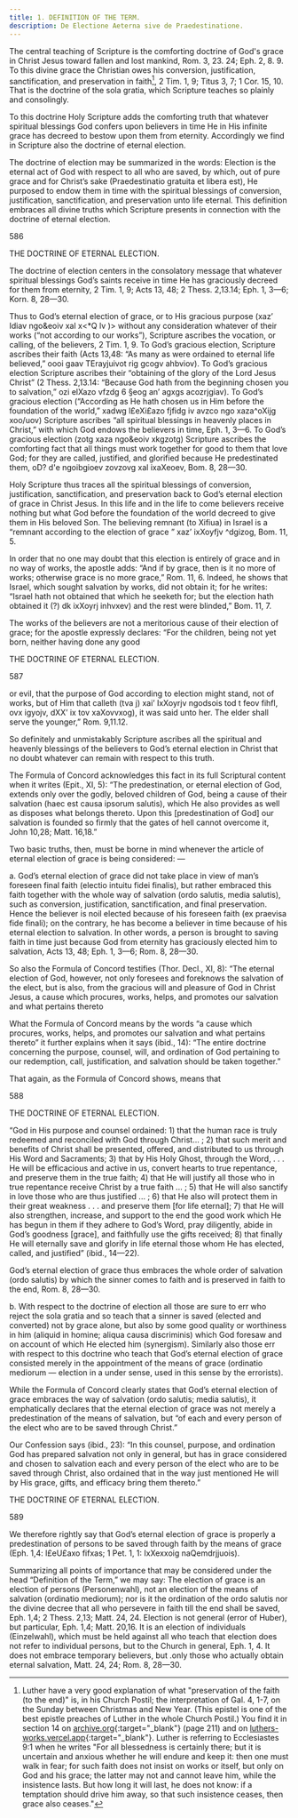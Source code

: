 ```yaml
---
title: 1. DEFINITION OF THE TERM.
description: De Electione Aeterna sive de Praedestinatione.
---
```


The central teaching of Scripture is the comforting doctrine of God's grace in Christ Jesus toward fallen and lost mankind, Rom. 3, 23. 24; Eph. 2, 8. 9. To this divine grace the Christian owes his conversion, justification, sanctification, and preservation in faith[^1], 2 Tim. 1, 9; Titus 3, 7; 1 Cor. 15, 10. That is the doctrine of the sola gratia, which Scripture teaches so plainly and consolingly.

To this doctrine Holy Scripture adds the comforting truth that whatever spiritual blessings God confers upon believers in time He in His infinite grace has decreed to bestow upon them from eternity. Accordingly we find in Scripture also the doctrine of eternal election. 

The doctrine of election may be summarized in the words: Election is the eternal act of God with respect to all who are saved, by which, out of pure grace and for Christ’s sake (Praedestinatio gratuita et libera est), He purposed to endow them in time with the spiritual blessings of conversion, justification, sanctification, and preservation unto life eternal. This definition embraces all divine truths which Scripture presents in connection with the doctrine of eternal election. 



586 


THE DOCTRINE OF ETERNAL ELECTION. 


The doctrine of election centers in the consolatory message that whatever spiritual blessings God’s saints receive in time He has graciously decreed for them from eternity, 2 Tim. 1, 9; Acts 13, 48; 2 Thess. 2,13.14; Eph. 1, 3—6; Korn. 8, 28—30. 

Thus to God’s eternal election of grace, or to His gracious purpose (xaz’ Idiav ngo&eoiv xal x<*Q lv )> without any consideration whatever of their works (“not according to our works”), Scripture ascribes the vocation, or calling, of the believers, 2 Tim. 1, 9. To God’s gracious election, Scripture ascribes their faith (Acts 13,48: “As many as were ordained to eternal life believed,” oooi gaav TErayjuivot rig gcogv ahbviov). To God’s gracious election Scripture ascribes their “obtaining of the glory of the Lord Jesus Christ” (2 Thess. 2,13.14: “Because God hath from the beginning chosen you to salvation,” ozi elXazo vfzdg 6 §eog an’ agxgs acozrjgiav). To God’s gracious election (“According as He hath chosen us in Him before the foundation of the world,” xadwg l£eXi£azo fjfidg iv avzco ngo xaza^oXijg xoo/uov) Scripture ascribes “all spiritual blessings in heavenly places in Christ,” with which God endows the believers in time, Eph. 1, 3—6. To God’s gracious election (zotg xaza ngo&eoiv xkgzotg) Scripture ascribes the comforting fact that all things must work together for good to them that love God; for they are called, justified, and glorified because He predestinated them, oD? d'e ngoibgioev zovzovg xal ixaXeoev, Bom. 8, 28—30. 

Holy Scripture thus traces all the spiritual blessings of conversion, justification, sanctification, and preservation back to God’s eternal election of grace in Christ Jesus. In this life and in the life to come believers receive nothing but what God before the foundation of the world decreed to give them in His beloved Son. The believing remnant (to Xifiua) in Israel is a “remnant according to the election of grace ” xaz’ ixXoyfjv ^dgizog, Bom. 11, 5. 

In order that no one may doubt that this election is entirely of grace and in no way of works, the apostle adds: “And if by grace, then is it no more of works; otherwise grace is no more grace,” Rom. 11, 6. Indeed, he shows that Israel, which sought salvation by works, did not obtain it; for he writes: “Israel hath not obtained that which he seeketh for; but the election hath obtained it (?) dk ixXoyrj inhvxev) and the rest were blinded,” Bom. 11, 7. 

The works of the believers are not a meritorious cause of their election of grace; for the apostle expressly declares: “For the children, being not yet born, neither having done any good 



THE DOCTRINE OF ETERNAL ELECTION. 


587 


or evil, that the purpose of God according to election might stand, not of works, but of Him that calleth (tva j) xai’ IxXoyrjv ngodsois tod t feov fihfl, ovx igyojv, dXX’ ix tov xaXovvxog), it was said unto her. The elder shall serve the younger,” Rom. 9,11.12. 

So definitely and unmistakably Scripture ascribes all the spiritual and heavenly blessings of the believers to God’s eternal election in Christ that no doubt whatever can remain with respect to this truth. 

The Formula of Concord acknowledges this fact in its full Scriptural content when it writes (Epit., XI, 5): “The predestination, or eternal election of God, extends only over the godly, beloved children of God, being a cause of their salvation (haec est causa ipsorum salutis), which He also provides as well as disposes what belongs thereto. Upon this [predestination of God] our salvation is founded so firmly that the gates of hell cannot overcome it, John 10,28; Matt. 16,18.” 

Two basic truths, then, must be borne in mind whenever the article of eternal election of grace is being considered: — 

a. God’s eternal election of grace did not take place in view of man’s foreseen final faith (electio intuitu fidei finalis), but rather embraced this faith together with the whole way of salvation (ordo salutis, media salutis), such as conversion, justification, sanctification, and final preservation. Hence the believer is noil elected because of his foreseen faith (ex praevisa fide finali); on the contrary, he has become a believer in time because of his eternal election to salvation. In other words, a person is brought to saving faith in time just because God from eternity has graciously elected him to salvation, Acts 13, 48; Eph. 1, 3—6; Rom. 8, 28—30. 

So also the Formula of Concord testifies (Thor. Decl., XI, 8): “The eternal election of God, however, not only foresees and foreknows the salvation of the elect, but is also, from the gracious will and pleasure of God in Christ Jesus, a cause which procures, works, helps, and promotes our salvation and what pertains thereto 

What the Formula of Concord means by the words “a cause which procures, works, helps, and promotes our salvation and what pertains thereto” it further explains when it says (ibid., 14): “The entire doctrine concerning the purpose, counsel, will, and ordination of God pertaining to our redemption, call, justification, and salvation should be taken together.” 

That again, as the Formula of Concord shows, means that 



588 


THE DOCTRINE OF ETERNAL ELECTION. 


“God in His purpose and counsel ordained: 1) that the human race is truly redeemed and reconciled with God through Christ... ; 2) that such merit and benefits of Christ shall be presented, offered, and distributed to us through His Word and Sacraments; 3) that by His Holy Ghost, through the Word, . . . He will be efficacious and active in us, convert hearts to true repentance, and preserve them in the true faith; 4) that He will justify all those who in true repentance receive Christ by a true faith ... ; 5) that He will also sanctify in love those who are thus justified ... ; 6) that He also will protect them in their great weakness . . . and preserve them [for life eternal]; 7) that He will also strengthen, increase, and support to the end the good work which He has begun in them if they adhere to God’s Word, pray diligently, abide in God’s goodness [grace], and faithfully use the gifts received; 8) that finally He will eternally save and glorify in life eternal those whom He has elected, called, and justified” (ibid., 14—22). 

God’s eternal election of grace thus embraces the whole order of salvation (ordo salutis) by which the sinner comes to faith and is preserved in faith to the end, Rom. 8, 28—30. 

b. With respect to the doctrine of election all those are sure to err who reject the sola gratia and so teach that a sinner is saved (elected and converted) not by grace alone, but also by some good quality or worthiness in him (aliquid in homine; aliqua causa discriminis) which God foresaw and on account of which He elected him (synergism). Similarly also those err with respect to this doctrine who teach that God’s eternal election of grace consisted merely in the appointment of the means of grace (ordinatio mediorum — election in a under sense, used in this sense by the errorists). 

While the Formula of Concord clearly states that God’s eternal election of grace embraces the way of salvation (ordo salutis; media salutis), it emphatically declares that the eternal election of grace was not merely a predestination of the means of salvation, but “of each and every person of the elect who are to be saved through Christ.” 

Our Confession says (ibid., 23): “In this counsel, purpose, and ordination God has prepared salvation not only in general, but has in grace considered and chosen to salvation each and every person of the elect who are to be saved through Christ, also ordained that in the way just mentioned He will by His grace, gifts, and efficacy bring them thereto.” 



THE DOCTRINE OF ETERNAL ELECTION. 


589 


We therefore rightly say that God’s eternal election of grace is properly a predestination of persons to be saved through faith by the means of grace (Eph. 1,4: l£eU£axo fifxas; 1 Pet. 1, 1: IxXexxoig naQemdrjjuois). 

Summarizing all points of importance that may be considered under the head “Definition of the Term,” we may say: The election of grace is an election of persons (Personenwahl), not an election of the means of salvation (ordinatio mediorum); nor is it the ordination of the ordo salutis nor the divine decree that all who persevere in faith till the end shall be saved, Eph. 1,4; 2 Thess. 2,13; Matt. 24, 24. Election is not general (error of Huber), but particular, Eph. 1,4; Matt. 20,16. It is an election of individuals (Einzelwahl), which must be held against all who teach that election does not refer to individual persons, but to the Church in general, Eph. 1, 4. It does not embrace temporary believers, but .only those who actually obtain eternal salvation, Matt. 24, 24; Rom. 8, 28—30. 

[^1]: Luther have a very good explanation of what "preservation of the faith (to the end)" is, in his Church Postil; the interpretation of Gal. 4, 1-7, on the Sunday between Christmas and New Year. (This epistel is one of the best epistle preaches of Luther in the whole Church Postil.) You find it in section 14 on [archive.org](https://archive.org/details/st-l-12-en-us/page/n117/mode/2up){:target="_blank"} (page 211) and on [luthers-works.vercel.app](https://luthers-works.vercel.app/church-postil/epistels-etc#sunday-after-christmas-day-gal-4-1-7){:target="_blank"}. Luther is referring to Ecclesiastes 9:1 when he writes "For all blessedness is certainly there; but it is uncertain and anxious whether he will endure and keep it: then one must walk in fear; for such faith does not insist on works or itself, but only on God and his grace; the latter may not and cannot leave him, while the insistence lasts. But how long it will last, he does not know: if a temptation should drive him away, so that such insistence ceases, then grace also ceases."